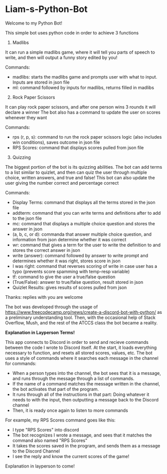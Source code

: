 # Liam-s-Python-Bot

Welcome to my Python Bot!

This simple bot uses python code in order to achieve 3 functions

1. Madlibs

It can run a simple madlibs game, where it will tell you parts of speech to write, and then will output a funny story edited by you!

  Commands:
  - madlibs: starts the madlibs game and prompts user with what to input. Inputs are stored in json file
  - ml: command followed by inputs for madlibs, returns filled in madlibs

2. Rock Paper Scissors

It can play rock paper scissors, and after one person wins 3 rounds it will declare a winner
The bot also has a command to update the user on scores whenever they want

  Commands:
  - rps (r, p, s): command to run the rock paper scissors logic (also includes win conditions), saves outcome in json file
  - RPS Scores: command that displays scores pulled from json file

3. Quizzing

The biggest portion of the bot is its quizzing abilities. 
The bot can add terms to a list similar to quizlet, and then can quiz the user through multiple choice, written answers, and true and false!
This bot can also update the user giving the number correct and percentage correct

  Commands:
  - Display Terms: command that displays all the terms stored in the json file
  - addterm: command that you can write terms and definitions after to add to the json file
  - mc: command that displays a multiple choice question and stores the answer in json
  - (a, b, c, or d): commanda that answer multiple choice question, and information from json determine whether it was correct 
  - wr: command that gives a term for the user to write the definition to and stores the correct answer in json
  - write (answer): command followed by answer to write prompt and determines whether it was right, stores score in json
  - I was right: command that reverses scoring of write in case user has a typo (prevents score spamming with temp-resp variable)
  - tf: command to give the user a true/false question
  - (True/False): answer to true/false question, result stored in json
  - Quizlet Results: gives results of scores pulled from json

Thanks: replies with you are welcome

The bot was developed through the usage of https://www.freecodecamp.org/news/create-a-discord-bot-with-python/ as a preliminary understanding tool.
Then, with the occasional help of Stack Overflow, Mush, and the rest of the ATCCS class the bot became a reality.



**Explanation in Layperson Terms!**

This app connects to Discord in order to send and recieve commands between the code I wrote to Discord itself.
At the start, it loads everything necessary to function, and resets all stored scores, values, etc.
The bot uses a style of commands where it searches each message in the channel for commands:

  - When a person types into the channel, the bot sees that it is a message, and runs through the message through a list of commands.
  - If the name of a command matches the message written in the channel, the bot activates that part of the program.
  - It runs through all of the instructions in that part: Doing whatever it needs to with the input, then outputting a message back to the Discord channel
  - Then, it is ready once again to listen to more commands

For example, my RPS Scores command goes like this:

- I type "RPS Scores" into discord
- The bot recognizes I wrote a message, and sees that it matches the command also named "RPS Scores"
- It takes the scores saved in the program, and sends them as a message to the Discord Channel
- I see the reply and know the current scores of the game!



Explanation in layperson to come!
